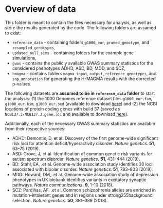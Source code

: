 # Overview of data

This folder is meant to contain the files necessary for analysis, as well as 
store the results generated by the code. The following folders are assumed to exist:

- `reference_data` - containing folders `g1000_eur`, `pruned_genotype`, and `resampled_genotypes`,
- `updated_null_sims` - containing folders for the example gene simulations,
- `gwas` - contains the publicly available GWAS summary statistics for the considered phenotypes ADHD, ASD, BD, MDD, and SCZ,
- `hmagma` - contains folders `magma_input`, `output`, `reference_genotypes`, and `snp_annotation` for generating the H-MAGMA results with the corrected p-values.

The following datasets are __assumed to be in `reference_data` folder__ to start 
the analysis: (1) the 1000 Genomes reference dataset files `g1000_eur.fam`, `g1000_eur.bim`, `g1000_eur.bed` (available to download
[here](https://ctg.cncr.nl/software/MAGMA/ref_data/g1000_eur.zip)) and (2) the NCBI locations
of protein coding genes with build 37 (saved as `NCBI37.3/NCBI37.3.gene.loc` and available to download [here](https://ctg.cncr.nl/software/MAGMA/aux_files/NCBI37.3.zip)).

Additionally, each of the necessary GWAS summary statistics are available from their respective sources:

- ADHD: Demontis, D, et al. Discovery of the first genome-wide significant risk loci for attention deficit/hyperactivity disorder. _Nature genetics_. __51__, 63–75 (2019).
- ASD: Grove, J, et al. Identification of common genetic risk variants for autism spectrum disorder. _Nature genetics_. __51__, 431–444 (2019).
- BD: Stahl, EA, .et al. Genome-wide association study identifies 30 loci associated with bipolar disorder. _Nature genetics_. __51__, 793–803 (2019).
- MDD: Howard, DM, .et al. Genome-wide association study of depression phenotypes in UK biobank identifies variants in excitatory synaptic pathways. _Nature communications_. __9__, 1–10 (2018).
- SCZ: Pardiñas, AF, .et al. Common schizophrenia alleles are enriched in mutation-intolerant genes and in regions under strong255background selection. _Nature genetics_. __50__, 381–389 (2018).